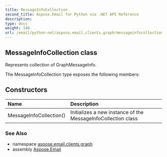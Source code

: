 ```yaml
---
title: MessageInfoCollection
second_title: Aspose.Email for Python via .NET API Reference
description: 
type: docs
weight: 140
url: /email/python-net/aspose.email.clients.graph/messageinfocollection/
---
```


## MessageInfoCollection class

Represents collection of GraphMessageInfo.

The MessageInfoCollection type exposes the following members:
## Constructors
| Name | Description |
| :- | :- |
|MessageInfoCollection()|Initializes a new instance of the MessageInfoCollection class|

### See Also

* namespace [aspose.email.clients.graph](/email/python-net/aspose.email.clients.graph/)
* assembly [Aspose.Email](/slides/python-net/)

